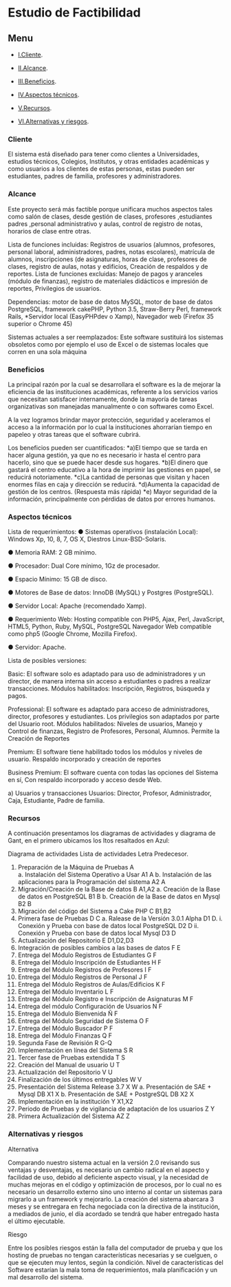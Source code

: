 

#                                                        Estudio de Factibilidad

##  Menu
- [I.Cliente](#Cliente).

- [II.Alcance](#Alcance).

- [III.Beneficios](#Beneficios).

- [IV.Aspectos técnicos](#Aspectos-técnicos).

- [V.Recursos](#Recursos).

- [VI.Alternativas y riesgos](#Alternativas-y-riesgos).



### <a name="Cliente"></a>Cliente

El sistema está diseñado para tener como clientes a Universidades, estudios técnicos, Colegios, Institutos, y otras entidades académicas y como usuarios a los clientes de estas personas, estas pueden ser estudiantes, padres de familia, profesores y administradores.

### <a name="Alcance"></a>Alcance

Este proyecto será más  factible porque  unificara   muchos aspectos tales como  salón de clases, desde gestión de clases, profesores ,estudiantes padres ,personal  administrativo y aulas, control de registro de notas, horarios de clase entre otras.
  
Lista de funciones incluidas: Registros de usuarios (alumnos, profesores, personal laboral, administradores, padres, notas escolares),  matrícula  de alumnos, inscripciones (de asignaturas, horas de clase, profesores de clases, registro de aulas, notas y edificios, Creación de respaldos y de reportes. 
Lista de funciones excluidas: Manejo de pagos y aranceles (módulo de finanzas), registro de materiales didácticos  e impresión de reportes, Privilegios de usuarios.

Dependencias: motor de base de datos MySQL, motor de base de datos PostgreSQL, framework cakePHP, Python 3.5,  Straw-Berry Perl, framework Rails, *Servidor local (EasyPHPdev o Xamp), Navegador web (Firefox 35 superior o Chrome 45)

Sistemas actuales a ser reemplazados: Este software sustituirá los sistemas obsoletos como por ejemplo el uso de Excel o de sistemas locales que corren en una sola máquina 

### <a name="Beneficios"></a>Beneficios

La principal razón por la cual se desarrollara el software es la de mejorar la eficiencia de las instituciones académicas, referente a los servicios varios que necesitan satisfacer internamente, donde la mayoría de tareas organizativas son manejadas manualmente o con softwares como Excel.

A la vez logramos brindar mayor protección, seguridad y aceleramos el acceso a la información por lo cual la instituciones ahorrarían tiempo en papeleo y otras tareas que el software cubrirá. 

Los beneficios pueden ser cuantificados:
*a)El tiempo que se tarda en hacer alguna gestión, ya que no es necesario ir hasta el centro para hacerlo, sino que se puede hacer desde sus hogares.
*b)El dinero que gastará el centro educativo a la hora de imprimir las gestiones en papel, se reducirá notoriamente.
*c)La cantidad de personas que visitan y hacen enormes filas en caja y dirección se reducirá.
*d)Aumenta la capacidad de gestión de los centros. (Respuesta más rápida)
*e) Mayor seguridad de la información, principalmente con pérdidas de datos por errores humanos.   

### <a name="Aspectos-técnicos"></a>Aspectos técnicos

Lista de requerimientos:
●	Sistemas operativos (instalación Local): Windows Xp, 10, 8, 7, OS X, Diestros Linux-BSD-Solaris.

●	Memoria RAM: 2 GB mínimo.

●	Procesador: Dual Core mínimo, 1Gz de procesador.

●	Espacio Mínimo: 15 GB de disco.

●	Motores de Base de datos: InnoDB (MySQL) y Postgres (PostgreSQL).

●	Servidor Local: Apache (recomendado Xamp).

●	Requerimiento Web: Hosting compatible con PHP5, Ajax, Perl, JavaScript, HTML5, Python, Ruby, MySQL, PostgreSQL Navegador Web compatible como php5 (Google Chrome, Mozilla Firefox).

●	Servidor: Apache.

Lista de posibles versiones:

Basic: El software solo es adaptado para uso de administradores y un director, de manera interna sin acceso a estudiantes o padres a realizar transacciones. Módulos habilitados: Inscripción, Registros, búsqueda y pagos. 

Professional: El software es adaptado para acceso de administradores, director, profesores y estudiantes. Los privilegios son adaptados por parte del Usuario root. Módulos habilitados: Niveles de usuarios, Manejo y Control de finanzas, Registro de Profesores, Personal, Alumnos. Permite la Creación de Reportes

Premium: El software tiene habilitado todos los módulos y niveles de usuario. Respaldo incorporado y creación de reportes 

Business Premium: El software cuenta con todas las opciones del Sistema en sí, Con respaldo incorporado y acceso desde Web.

a)	Usuarios y transacciones
Usuarios: Director, Profesor, Administrador, Caja, Estudiante, Padre de familia.

### <a name="Recursos"></a>Recursos

A continuación presentamos los diagramas de actividades y diagrama de Gant, en el primero ubicamos los Itos resaltados en Azul:

Diagrama de actividades
Lista de actividades	                                                          Letra	Predecesor.
1. Preparación de la Máquina de Pruebas	                                           A	
a. Instalación del Sistema Operativo a Usar	                                       A1	     A
b. Instalación de las aplicaciones para la Programación del sistema	               A2	     A
2. Migración/Creación de la Base de datos                                         	B	     A1,A2
a. Creación de la Base de datos en PostgreSQL	                                      B1	   B
b. Creación de la Base de datos en Mysql                                          	B2     B
3. Migración del código del Sistema a Cake PHP	                                    C	     B1,B2
4. Primera fase de Pruebas	                                                        D   	 C
a. Ralease de la Versión 3.0.1 Alpha	                                              D1	   D.
i. Conexión y Prueba con base de datos local PostgreSQL	                            D2	   D
ii. Conexión y Prueba con base de datos local Mysql	                                D3	   D
5. Actualización del Repositorio	                                                  E	     D1,D2,D3
6. Integración de posibles cambios a las bases de datos	                            F	     E
7. Entrega del Módulo Registros de Estudiantes	                                    G	     F
8. Entrega del Módulo Inscripción de Estudiantes	                                  H	     F
9. Entrega del Módulo Registros de Profesores	                                      I	     F
10. Entrega del Módulo Registros de Personal	                                      J	     F
11. Entrega del Módulo Registros de Aulas/Edificios	                                K	     F
12. Entrega del Módulo Inventario	                                                  L	     F
13. Entrega del Módulo Registro e Inscripción de Asignaturas	                      M	     F
14. Entrega del módulo Configuración de Usuarios	                                  N	     F
15. Entrega del Módulo Bienvenida	                                                  Ñ	     F
16. Entrega del Módulo Seguridad de Sistema	                                        O	     F
17. Entrega del Módulo Buscador	                                                    P	     F
18. Entrega del Módulo Finanzas	                                                    Q	     F
19. Segunda Fase de Revisión	                                                      R	     G-Q
20. Implementación en línea del Sistema	                                            S	     R
21. Tercer fase de Pruebas extendida	                                              T	     S
22. Creación del Manual de usuario	                                                U	     T
23. Actualización del Repositorio	                                                  V	     U
24. Finalización de los últimos entregables	                                        W	     V
25. Presentación del Sistema Release 3.7	                                          X	     W
a. Presentación de SAE + Mysql DB	                                                  X1	   X
b. Presentación de SAE + PostgreSQL DB	                                            X2	   X
26. Implementación en la institución	                                              Y	     X1,X2
27. Periodo de Pruebas y de vigilancia de adaptación de los usuarios	              Z	     Y
28. Primera Actualización del Sistema	                                              AZ	   Z

### <a name="Alternativas-y-riesgos"></a>Alternativas y riesgos

Alternativa

Comparando nuestro sistema actual en la versión 2.0 revisando sus ventajas y desventajas, es necesario un cambio radical en el aspecto y facilidad de uso, debido al deficiente aspecto visual, y la necesidad de muchas mejoras en el código y optimización de procesos, por lo cual no es necesario un desarrollo externo sino uno interno al contar un sistemas para migrarlo a un framework y mejorarlo. La creación del sistema abarcara 3 meses y se entregara en fecha negociada con la directiva de la institución, a mediados de junio, el día acordado se tendrá que haber entregado hasta el último ejecutable.

Riesgo

Entre los posibles riesgos están la falla del computador de prueba y que los hosting de pruebas no tengan características necesarias y se cuelguen, o que se ejecuten muy lentos, según la condición. Nivel de características del Software estarían la mala toma de requerimientos, mala planificación y un mal desarrollo del sistema.


